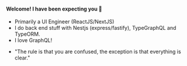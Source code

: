 #### Welcome! I have been expecting you 👋

- Primarily a UI Engineer (ReactJS/NextJS)
- I do back end stuff with Nestjs (express/fastify), TypeGraphQL and TypeORM. 
- I love GraphQL!
<!-- - 'Fun' fact: I studied Business in uni (BSc) ⚡  -->
- "The rule is that you are confused, the exception is that everything is clear."

<!--
**Segun98/Segun98** is a ✨ _special_ ✨ repository because its `README.md` (this file) appears on your GitHub profile.
- Reading two books at the moment (I highly recommend): Javascript The Definitive Guide by David Flanagan and React Quickly: Painless Web Apps with React... by Azat Mardan 
Here are some ideas to get you started:

- 🔭 I’m currently working on ...
- 🌱 I’m currently learning ...
- 👯 I’m looking to collaborate on ...
- 🤔 I’m looking for help with ...
- 💬 Ask me about ...
- 📫 How to reach me: ...
- 😄 Pronouns: ...
- ⚡ Fun fact: ...
-->
